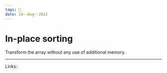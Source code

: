 ```yaml
---
tags: 🌱
date: 14--Aug--2022
---
```


# In-place sorting

Transform the array without any use of additional memory.

---
Links: 